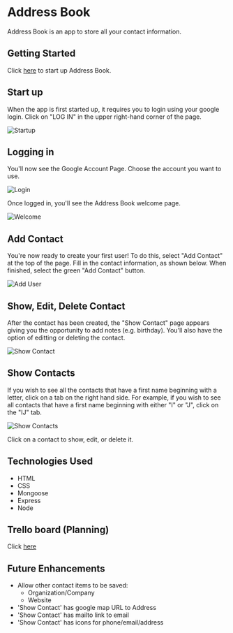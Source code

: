 # Address Book
Address Book is an app to store all your contact information. 

## Getting Started
Click [here](https://addressbook-udqv.onrender.com/contacts) to start up Address Book.

## Start up
When the app is first started up, it requires you to login using your google login. Click on "LOG IN" in the upper right-hand corner of the page.

![Startup](public/images/startup.png)

## Logging in
You'll now see the Google Account Page. Choose the account you want to use.

![Login](public/images/login.png)

Once logged in, you'll see the Address Book welcome page.

![Welcome](public/images/welcome.png)

## Add Contact
You're now ready to create your first user! To do this, select "Add Contact" at the top of the page. Fill in the contact information, as shown below. When finished, select the green "Add Contact" button.

![Add User](public/images/addContact.png)

## Show, Edit, Delete Contact
After the contact has been created, the "Show Contact" page appears giving you the opportunity to add notes (e.g. birthday). You'll also have the option of editting or deleting the contact.

![Show Contact](public/images/showContact.png)

## Show Contacts
If you wish to see all the contacts that have a first name beginning with a letter, click on a tab on the right hand side. For example, if you wish to see all contacts that have a first name beginning with either "I" or "J", click on the "IJ" tab.

![Show Contacts](public/images/showContacts.png)

Click on a contact to show, edit, or delete it.

## Technologies Used
- HTML
- CSS
- Mongoose
- Express
- Node

## Trello board (Planning)
Click [here](https://trello.com/b/vLkt1Klk/addressbook)

## Future Enhancements
- Allow other contact items to be saved:
  - Organization/Company
  - Website
- 'Show Contact' has google map URL to Address
- 'Show Contact' has mailto link to email
- 'Show Contact' has icons for phone/email/address